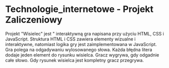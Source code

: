 # Technologie_internetowe - Projekt Zaliczeniowy
Projekt "Wisielec" jest " interaktywną gra napisana przy użyciu HTML, CSS i JavaScript. Struktura HTML i CSS zawiera elementy wizualne i interaktywne, natomiast logika gry jest zaimplementowana w JavaScript. Gra polega na odgadywaniu wylosowanego słowa. Każda błędna litera dodaje jeden element do rysunku wisielca. Gracz wygrywa, gdy odgadnie całe słowo. Gdy rysunek wisielca jest kompletny gracz przegrywa.
